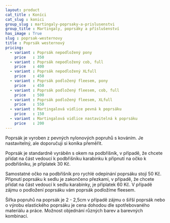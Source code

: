 ```yaml
---
layout: product
cat_title : Koníci
cat_slug : konici
group_slug : martingaly-poprsaky-a-prislusenstvi
group_title : Martingaly, poprsáky a příslušenství
has_image : True
slug : poprsak-westernovy
title : Poprsák westernový
pricing:
  - variant : Poprsák nepodložený pony
    price   : 350
  - variant : Poprsák nepodložený cob, full
    price   : 400
  - variant : Poprsák nepodložený XLfull
    price   : 450
  - variant : Poprsák podložený fleesem, pony
    price   : 450
  - variant : Poprsák podložený fleesem, cob, full
    price   : 500
  - variant : Poprsák podložený fleesem, XLfull
    price   : 550
  - variant : Martingalová vidlice pevná k poprsáku
    price   : 150
  - variant : Martingalová vidlice nastavitelná k poprsáku
    price   : 200
---
```


Poprsák je vyroben z pevných nylonových popruhů s kováním. 
Je nastavitelný, ale doporučuji si koníka přeměřit.

Poprsák je standardně vyráběn s okem na podbříšník, v případě, 
že chcete přidat na část vedoucí k podbřišníku karabinku k připnutí 
na očko k podbřišníku, je příplatek 30&nbsp;Kč.

Samostatné očko na podbřišník pro rychlé odepínání poprsáku stojí 50&nbsp;Kč.
Připnutí poprsáku k sedlu je zakončeno přezkami, v případě, že chcete přidat na část vedoucí k sedlu karabinky, je příplatek 60&nbsp;Kč.
V případě zájmu o podložení poprsáku vám poprsák podložíme fleesem.

Šířka popruhů na poprsák je 2 - 2,5cm v případě zájmu o šiřší poprsák nebo o výrobu elastického poprsáku je cena dohodou dle spotřebovaného materiálu a práce.
Možnost objednání různých barev a barevných kombinací.

